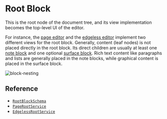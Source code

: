 # Root Block

This is the root node of the document tree, and its view implementation becomes the top-level UI of the editor.

For instance, the [page editor](../editors/page-editor) and the [edgeless editor](../editors/edgeless-editor) implement two different views for the root block. Generally, content (leaf nodes) is not placed directly in the root block. Its direct children are usually at least one [note block](./note-block) and one optional [surface block](./surface-block). Rich text content like paragraphs and lists are generally placed in the note blocks, while graphical content is placed in the surface block.

![block-nesting](../../images/block-nesting.png)

## Reference

- [`RootBlockSchema`](/api/@lumensuite/blocks/variables/RootBlockSchema.html)
- [`PageRootService`](/api/@lumensuite/blocks/classes/PageRootService.html)
- [`EdgelessRootService`](/api/@lumensuite/blocks/classes/EdgelessRootService.html)
